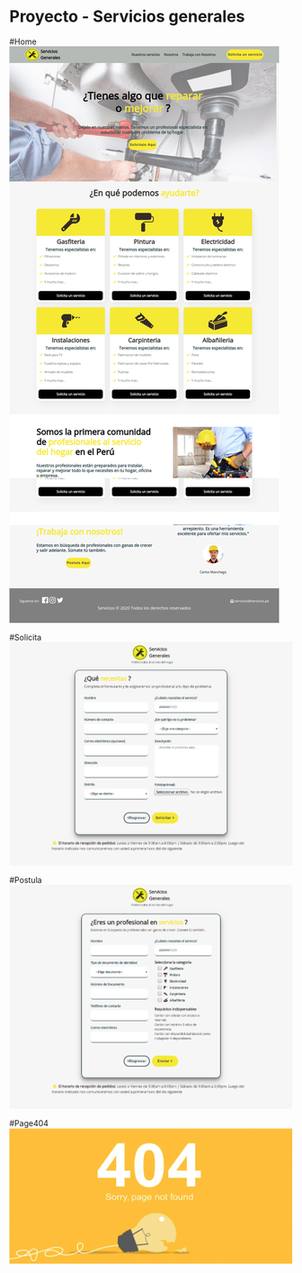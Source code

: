 
Proyecto - Servicios generales
=======
#Home
![Home](Home.png)

#Solicita
![Solicita](Solicita.png)

#Postula
![Postula](Postula.png)

#Page404
![Page404](Page404.png)
